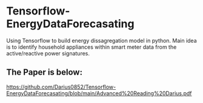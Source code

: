 # Tensorflow-EnergyDataForecasating
Using Tensorflow to build energy dissagregation model in python. Main idea is to identify household appliances within smart meter data from the active/reactive power signatures.

## The Paper is below:

https://github.com/Darius0852/Tensorflow-EnergyDataForecasating/blob/main/Advanced%20Reading%20Darius.pdf
